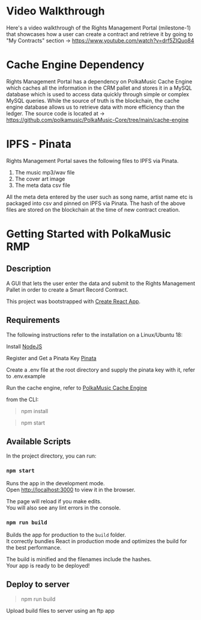 # Video Walkthrough

Here's a video walkthrough of the Rights Management Portal (milestone-1) that showcases how a user can create a contract and retrieve it by going to "My Contracts" section -> https://www.youtube.com/watch?v=drf5ZIQuo84 

# Cache Engine Dependency

Rights Management Portal has a dependency on PolkaMusic Cache Engine which caches all the information in the CRM pallet and stores it in a MySQL database which is used to access data quickly through simple or complex MySQL queries. While the source of truth is the blockchain, the cache engine database allows us to retrieve data with more efficiency than the ledger. The source code is located at -> https://github.com/polkamusic/PolkaMusic-Core/tree/main/cache-engine

# IPFS - Pinata

Rights Management Portal saves the following files to IPFS via Pinata.
1) The music mp3/wav file
2) The cover art image
3) The meta data csv file 

All the meta deta entered by the user such as song name, artist name etc is packaged into csv and pinned on IPFS via Pinata. The hash of the above files are stored on the blockchain at the time of new contract creation.


# Getting Started with PolkaMusic RMP

## Description

A GUI that lets the user enter the data and submit to the Rights Management Pallet in order to create a Smart Record Contract.

This project was bootstrapped with [Create React App](https://github.com/facebook/create-react-app).

## Requirements

The following instructions refer to the installation on a Linux/Ubuntu 18:

Install [NodeJS](https://nodejs.org)  

Register and Get a Pinata Key [Pinata](https://www.pinata.cloud/) 

Create a .env file at the root directory and supply the pinata key with it, refer to .env.example

Run the cache engine, refer to [PolkaMusic Cache Engine](https://github.com/polkamusic/PolkaMusic-Core/blob/main/cache-engine/README.md)


from the CLI:  

> npm install

> npm start


## Available Scripts

In the project directory, you can run:

### `npm start`

Runs the app in the development mode.\
Open [http://localhost:3000](http://localhost:3000) to view it in the browser.

The page will reload if you make edits.\
You will also see any lint errors in the console.

### `npm run build`

Builds the app for production to the `build` folder.\
It correctly bundles React in production mode and optimizes the build for the best performance.

The build is minified and the filenames include the hashes.\
Your app is ready to be deployed!

## Deploy to server

> npm run build

Upload build files to server using an ftp app

